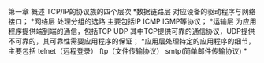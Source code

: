 第一章  概述
TCP/IP的协议族的四个层次
*数据链路层  对应设备的驱动程序与网络接口；
*网络层 处理分组的选路 主要包括IP ICMP IGMP等协议；
*运输层  为应用程序提供端到端的通信，包括TCP  UDP 其中TCP提供可靠的通信协议，UDP提供不可靠的，其可靠性需要应用程序的保证；
*应用层处理特定的应用程序的细节，主要包括 telnet（远程登录） ftp（文件传输协议） smtp(简单邮件传输协议)
*